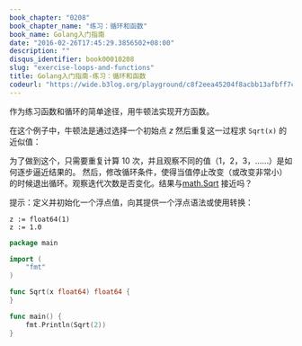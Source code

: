 ```yaml
---
book_chapter: "0208"
book_chapter_name: "练习：循环和函数"
book_name: Golang入门指南
date: "2016-02-26T17:45:29.3856502+08:00"
description: ""
disqus_identifier: book00010208
slug: "exercise-loops-and-functions"
title: Golang入门指南-练习：循环和函数
codeurl: "https://wide.b3log.org/playground/c8f2eea45204f8acbb13afbff7ce85ec.go"
---
```



作为练习函数和循环的简单途径，用牛顿法实现开方函数。

在这个例子中，牛顿法是通过选择一个初始点 _z_ 然后重复这一过程求 `Sqrt(x)` 的近似值：
 

为了做到这个，只需要重复计算 10 次，并且观察不同的值（1，2，3，……）是如何逐步逼近结果的。
然后，修改循环条件，使得当值停止改变（或改变非常小）的时候退出循环。观察迭代次数是否变化。结果与[math.Sqrt](https://go-zh.org/pkg/math/#Sqrt) 接近吗？

提示：定义并初始化一个浮点值，向其提供一个浮点语法或使用转换：

	z := float64(1)
	z := 1.0

```go
package main

import (
	"fmt"
)

func Sqrt(x float64) float64 {
}

func main() {
	fmt.Println(Sqrt(2))
}

```

